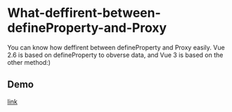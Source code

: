 # What-deffirent-between-defineProperty-and-Proxy
You can know how deffirent between defineProperty and Proxy easily. Vue 2.6 is based on defineProperty to obverse data, and Vue 3 is based on the other method:)
## Demo
[link](https://ianchen0119.github.io/How-deffirent-between-defineProperty-and-Proxy/)
